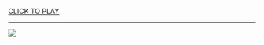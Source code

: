 
<a href="https://premium76.site?title=flow_free_unblocked_games&ref=13M">CLICK TO PLAY</a></h3>
<hr>

<a href="https://premium76.site?title=flow_free_unblocked_games&ref=13M"><img src="https://clearcache.store/games.png"></a>


